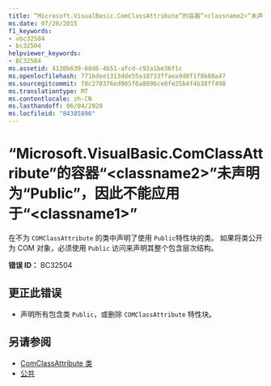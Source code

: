 ```yaml
---
title: “Microsoft.VisualBasic.ComClassAttribute”的容器“<classname2>”未声明为“Public”，因此不能应用于“<classname1>”
ms.date: 07/20/2015
f1_keywords:
- vbc32504
- bc32504
helpviewer_keywords:
- BC32504
ms.assetid: 4138b639-88d6-4b51-afcd-c92a1be36f1c
ms.openlocfilehash: 771bdee1313dde55a18733ffaea9d0f1f8b88a47
ms.sourcegitcommit: f8c270376ed905f6a8896ce0fe25b4f4b38ff498
ms.translationtype: MT
ms.contentlocale: zh-CN
ms.lasthandoff: 06/04/2020
ms.locfileid: "84385896"
---
```

# <a name="microsoftvisualbasiccomclassattribute-cannot-be-applied-to-classname1-because-its-container-classname2-is-not-declared-public"></a>“Microsoft.VisualBasic.ComClassAttribute”的容器“\<classname2>”未声明为“Public”，因此不能应用于“\<classname1>”
在不为 `COMClassAttribute` 的类中声明了使用 `Public`特性块的类。 如果将类公开为 COM 对象，必须使用 `Public` 访问来声明其整个包含层次结构。  
  
 **错误 ID：** BC32504  
  
## <a name="to-correct-this-error"></a>更正此错误  
  
- 声明所有包含类 `Public`，或删除 `COMClassAttribute` 特性块。  
  
## <a name="see-also"></a>另请参阅

- [ComClassAttribute 类](xref:Microsoft.VisualBasic.ComClassAttribute)
- [公共](../language-reference/modifiers/public.md)

